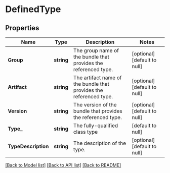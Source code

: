 # DefinedType

## Properties
Name | Type | Description | Notes
------------ | ------------- | ------------- | -------------
**Group** | **string** | The group name of the bundle that provides the referenced type. | [optional] [default to null]
**Artifact** | **string** | The artifact name of the bundle that provides the referenced type. | [optional] [default to null]
**Version** | **string** | The version of the bundle that provides the referenced type. | [optional] [default to null]
**Type_** | **string** | The fully-qualified class type | [default to null]
**TypeDescription** | **string** | The description of the type. | [optional] [default to null]

[[Back to Model list]](../README.md#documentation-for-models) [[Back to API list]](../README.md#documentation-for-api-endpoints) [[Back to README]](../README.md)


